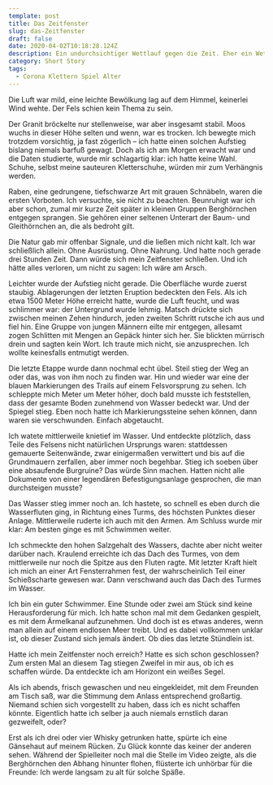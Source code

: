 ```yaml
---
template: post
title: Das Zeitfenster
slug: das-Zeitfenster
draft: false
date: 2020-04-02T10:18:28.124Z
description: Ein undurchsichtiger Wettlauf gegen die Zeit. Eher ein Wettklettern.
category: Short Story
tags:
  - Corona Klettern Spiel Alter
---
```

Die Luft war mild, eine leichte Bewölkung lag auf dem Himmel, keinerlei Wind wehte. Der Fels schien kein Thema zu sein.



Der Granit bröckelte nur stellenweise, war aber insgesamt stabil. Moos wuchs in dieser Höhe selten und wenn, war es trocken. Ich bewegte mich trotzdem vorsichtig, ja fast zögerlich – ich hatte einen solchen Aufstieg bislang niemals barfuß gewagt. Doch als ich am Morgen erwacht war und die Daten studierte, wurde mir schlagartig klar: ich hatte keine Wahl. Schuhe, selbst meine sauteuren Kletterschuhe, würden mir zum Verhängnis werden.



Raben, eine gedrungene, tiefschwarze Art mit grauen Schnäbeln, waren die ersten Vorboten. Ich versuchte, sie nicht zu beachten. Beunruhigt war ich aber schon, zumal mir kurze Zeit später in kleinen Gruppen Berghörnchen entgegen sprangen. Sie gehören einer seltenen Unterart der Baum- und Gleithörnchen an, die als bedroht gilt.



Die Natur gab mir offenbar Signale, und die ließen mich nicht kalt. Ich war schließlich allein. Ohne Ausrüstung. Ohne Nahrung. Und hatte noch gerade drei Stunden Zeit. Dann würde sich mein Zeitfenster schließen. Und ich hätte alles verloren, um nicht zu sagen: Ich wäre am Arsch.



Leichter wurde der Aufstieg nicht gerade. Die Oberfläche wurde zuerst staubig. Ablagerungen der letzten Eruption bedeckten den Fels. Als ich etwa 1500 Meter Höhe erreicht hatte, wurde die Luft feucht, und was schlimmer war: der Untergrund wurde lehmig. Matsch drückte sich zwischen meinen Zehen hindurch, jeden zweiten Schritt rutsche ich aus und fiel hin. Eine Gruppe von jungen Männern eilte mir entgegen, allesamt zogen Schlitten mit Mengen an Gepäck hinter sich her. Sie blickten mürrisch drein und sagten kein Wort. Ich traute mich nicht, sie anzusprechen. Ich wollte keinesfalls entmutigt werden.



Die letzte Etappe wurde dann nochmal echt übel. Steil stieg der Weg an oder das, was von ihm noch zu finden war. Hin und wieder war eine der blauen Markierungen des Trails auf einem Felsvorsprung zu sehen. Ich schleppte mich Meter um Meter höher, doch bald musste ich feststellen, dass der gesamte Boden zunehmend von Wasser bedeckt war. Und der Spiegel stieg. Eben noch hatte ich Markierungssteine sehen können, dann waren sie verschwunden. Einfach abgetaucht.



Ich watete mittlerweile knietief im Wasser. Und entdeckte plötzlich, dass Teile des Felsens nicht natürlichen Ursprungs waren: stattdessen gemauerte Seitenwände, zwar einigermaßen verwittert und bis auf die Grundmauern zerfallen, aber immer noch begehbar. Stieg ich soeben über eine absaufende Burgruine? Das würde Sinn machen. Hatten nicht alle Dokumente von einer legendären Befestigungsanlage gesprochen, die man durchsteigen musste?



Das Wasser stieg immer noch an. Ich hastete, so schnell es eben durch die Wasserfluten ging, in Richtung eines Turms, des höchsten Punktes dieser Anlage. Mittlerweile ruderte ich auch mit den Armen. Am Schluss wurde mir klar: Am besten ginge es mit Schwimmen weiter.



Ich schmeckte den hohen Salzgehalt des Wassers, dachte aber nicht weiter darüber nach. Kraulend erreichte ich das Dach des Turmes, von dem mittlerweile nur noch die Spitze aus den Fluten ragte. Mit letzter Kraft hielt ich mich an einer Art Fensterrahmen fest, der wahrscheinlich Teil einer Schießscharte gewesen war. Dann verschwand auch das Dach des Turmes im Wasser.



Ich bin ein guter Schwimmer. Eine Stunde oder zwei am Stück sind keine Herausforderung für mich. Ich hatte schon mal mit dem Gedanken gespielt, es mit dem Ärmelkanal aufzunehmen. Und doch ist es etwas anderes, wenn man allein auf einem endlosen Meer treibt. Und es dabei vollkommen unklar ist, ob dieser Zustand sich jemals ändert. Ob dies das letzte Stündlein ist.



Hatte ich mein Zeitfenster noch erreich? Hatte es sich schon geschlossen? Zum ersten Mal an diesem Tag stiegen Zweifel in mir aus, ob ich es schaffen würde. Da entdeckte ich am Horizont ein weißes Segel.



Als ich abends, frisch gewaschen und neu eingekleidet, mit dem Freunden am Tisch saß, war die Stimmung dem Anlass entsprechend großartig. Niemand schien sich vorgestellt zu haben, dass ich es nicht schaffen könnte. Eigentlich hatte ich selber ja auch niemals ernstlich daran gezweifelt, oder? 



Erst als ich drei oder vier Whisky getrunken hatte, spürte ich eine Gänsehaut auf meinem Rücken. Zu Glück konnte das keiner der anderen sehen. Während der Spielleiter noch mal die Stelle im Video zeigte, als die Berghörnchen den Abhang hinunter flohen, flüsterte ich unhörbar für die Freunde: Ich werde langsam zu alt für solche Späße.